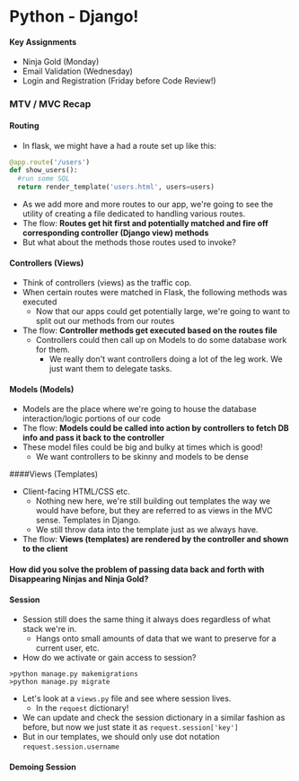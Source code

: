 # Python - Django!
#### Key Assignments
- Ninja Gold (Monday)
- Email Validation (Wednesday)
- Login and Registration (Friday before Code Review!)

### MTV / MVC Recap

#### Routing
- In flask, we might have a had a route set up like this:
```python
@app.route('/users')
def show_users():
  #run some SQL
  return render_template('users.html', users=users)
```
  - As we add more and more routes to our app, we're going to see the utility of creating a file dedicated to handling various routes.
  - The flow: <b>Routes get hit first and potentially matched and fire off corresponding controller (Django view) methods</b>
  - But what about the methods those routes used to invoke?

#### Controllers (Views)
- Think of controllers (views) as the traffic cop.
- When certain routes were matched in Flask, the following methods was executed
  - Now that our apps could get potentially large, we're going to want to split out our methods from our routes
- The flow: <b>Controller methods get executed based on the routes file</b>
  - Controllers could then call up on Models to do some database work for them.
    - We really don't want controllers doing a lot of the leg work.  We just want them to delegate tasks.

#### Models (Models)
- Models are the place where we're going to house the database interaction/logic portions of our code
- The flow: <b>Models could be called into action by controllers to fetch DB info and pass it back to the controller</b>
- These model files could be big and bulky at times which is good!
  - We want controllers to be skinny and models to be dense

####Views (Templates)
- Client-facing HTML/CSS etc.
  - Nothing new here, we're still building out templates the way we would have before, but they are referred to as views in the MVC sense.  Templates in Django.
  - We still throw data into the template just as we always have.
- The flow: <b>Views (templates) are rendered by the controller and shown to the client</b>

#### How did you solve the problem of passing data back and forth with Disappearing Ninjas and Ninja Gold?


#### Session
- Session still does the same thing it always does regardless of what stack we're in.  
  - Hangs onto small amounts of data that we want to preserve for a current user, etc.
- How do we activate or gain access to session?
```
>python manage.py makemigrations
>python manage.py migrate
```
- Let's look at a `views.py` file and see where session lives.
  - In the `request` dictionary!
- We can update and check the session dictionary in a similar fashion as before, but now we just state it as `request.session['key']`
- But in our templates, we should only use dot notation `request.session.username`


#### Demoing Session
